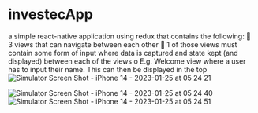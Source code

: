 # investecApp
a simple react-native application using redux that contains the following:   3 views that can navigate between each other  1 of those views must contain some form of input where data is captured and state kept (and displayed) between each of the views o E.g. Welcome view where a user has to input their name. This can then be displayed in the top 
![Simulator Screen Shot - iPhone 14 - 2023-01-25 at 05 24 21](https://user-images.githubusercontent.com/59513275/214473892-f1cad751-0a75-4b89-bdf1-c3b97a859035.png)

![Simulator Screen Shot - iPhone 14 - 2023-01-25 at 05 24 40](https://user-images.githubusercontent.com/59513275/214474144-89ca2612-69f9-4ef7-a22b-e407724e5df3.png)
![Simulator Screen Shot - iPhone 14 - 2023-01-25 at 05 24 51](https://user-images.githubusercontent.com/59513275/214474327-33c060a5-e246-4f36-9a4e-63a36c28dcf8.png)
